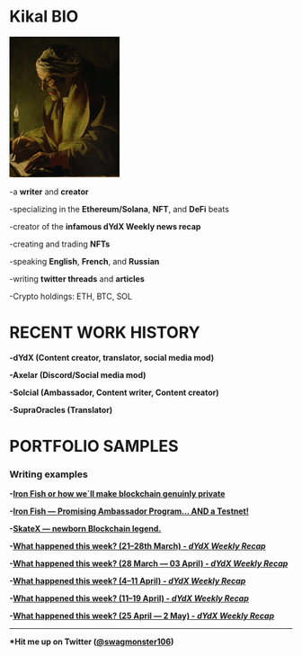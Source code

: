 # <b>Kikal BIO</b>


![photo](/data/assets/avathar2.jpg)

-a <b>writer</b> and <b>creator</b>

-specializing in the <b>Ethereum/Solana</b>, <b>NFT</b>, and <b>DeFi</b> beats

-creator of the <b>infamous dYdX Weekly news recap</b>

-creating and trading <b>NFTs</b>

-speaking <b>English</b>, <b>French</b>, and <b>Russian</b>

-writing <b>twitter threads</b> and <b>articles</b>

-Crypto holdings: ETH, BTC, SOL


# <b>RECENT WORK HISTORY

-<b>dYdX</b> (Content creator, translator, social media mod)
  
-<b>Axelar</b> (Discord/Social media mod)

-<b>Solcial</b> (Ambassador, Content writer, Content creator)
  
-<b>SupraOracles</b> (Translator)

# <b>PORTFOLIO SAMPLES</b>

### Writing examples  
  
-[Iron Fish or how we`ll make blockchain genuinly private ](https://kikal6.medium.com/iron-fish-or-how-we-ll-make-blockchain-genuinly-private-628fa3286541)

-[Iron Fish — Promising Ambassador Program… AND a Testnet!](https://kikal6.medium.com/iron-fish-ambassador-program-testnet-239b679c7d97)
  
-[SkateX — newborn Blockchain legend.](https://kikal6.medium.com/skatex-newborn-blockchain-legend-66eb81523b48)
  
-[What happened this week? (21–28th March) - *dYdX Weekly Recap*](https://medium.com/@dYdXweekly/what-happened-this-week-f7037488dcbc)
  
-[What happened this week? (28 March — 03 April) - *dYdX Weekly Recap*](https://medium.com/@dYdXweekly/what-happened-this-week-d43fae22a78d)
  
-[What happened this week? (4–11 April) - *dYdX Weekly Recap*](https://medium.com/@dYdXweekly/what-happened-this-week-4-11-april-89ae08bdf356)
  
-[What happened this week? (11–19 April) - *dYdX Weekly Recap*](https://medium.com/@dYdXweekly/what-happened-this-week-11-19-april-699b4e61b3ea)

-[What happened this week? (25 April — 2 May) - *dYdX Weekly Recap*](https://medium.com/@dYdXweekly/what-happened-this-week-25-april-2-may-a3c8e71b2659)
  

***

*Hit me up on Twitter ([@swagmonster106](https://twitter.com/swagmonster106))
